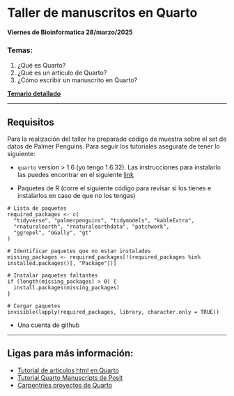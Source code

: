 # Taller de manuscritos en Quarto

**Viernes de Bioinformatica 28/marzo/2025**

### Temas:

1.  ¿Qué es Quarto?
2.  ¿Qué es un artículo de Quarto?
3.  ¿Cómo escribir un manuscrito en Quarto?

[**Temario detallado**](https://github.com/sofiazorrilla/taller_quarto_ms/blob/main/plan_taller.md)

------------------------------------------------------------------------

## Requisitos

Para la realización del taller he preparado código de muestra sobre el set de datos de Palmer Penguins. Para seguir los tutoriales asegurate de tener lo siguiente:

-   `quarto` version \> 1.6 (yo tengo 1.6.32). Las instrucciones para instalarlo las puedes encontrar en el siguiente [link](https://quarto.org/docs/get-started/)

-   Paquetes de R (corre el siguiente código para revisar si los tienes e instalarlos en caso de que no los tengas)

```         
# Lista de paquetes
required_packages <- c(
  "tidyverse", "palmerpenguins", "tidymodels", "kableExtra", 
  "rnaturalearth", "rnaturalearthdata", "patchwork", 
  "ggrepel", "GGally", "gt"
)

# Identificar paquetes que no estan instalados
missing_packages <- required_packages[!(required_packages %in% installed.packages()[, "Package"])]

# Instalar paquetes faltantes
if (length(missing_packages) > 0) {
  install.packages(missing_packages)
}

# Cargar paquetes
invisible(lapply(required_packages, library, character.only = TRUE))
```

-   Una cuenta de github

------------------------------------------------------------------------

## Ligas para más información:

-   [Tutorial de artículos html en Quarto](https://quarto.org/docs/output-formats/html-basics.html)
-   [Tutorial Quarto Manuscripts de Posit](https://quarto.org/docs/manuscripts/authoring/rstudio.html)
-   [Carpentries proyectos de Quarto](https://carpentries-incubator.github.io/reproducible-publications-quarto/)

